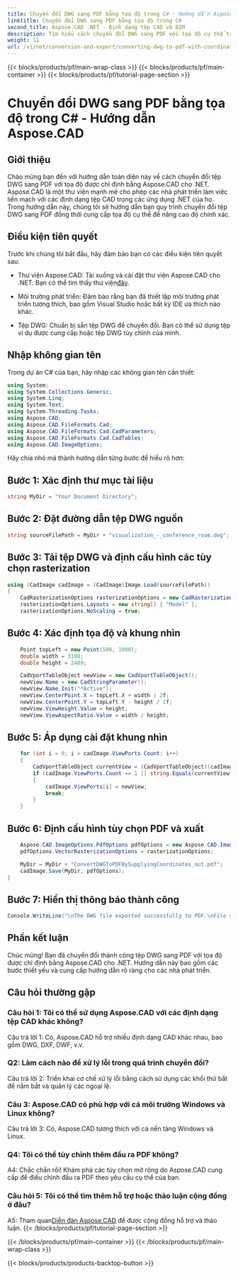 ```yaml
---
title: Chuyển đổi DWG sang PDF bằng tọa độ trong C# - Hướng dẫn Aspose.CAD
linktitle: Chuyển đổi DWG sang PDF bằng tọa độ trong C#
second_title: Aspose.CAD .NET - Định dạng tệp CAD và BIM
description: Tìm hiểu cách chuyển đổi DWG sang PDF với tọa độ cụ thể trong C# bằng Aspose.CAD. Hãy làm theo hướng dẫn từng bước của chúng tôi để chuyển đổi tệp CAD chính xác và hiệu quả.
weight: 11
url: /vi/net/conversion-and-export/converting-dwg-to-pdf-with-coordinates/
---
```


{{< blocks/products/pf/main-wrap-class >}}
{{< blocks/products/pf/main-container >}}
{{< blocks/products/pf/tutorial-page-section >}}

# Chuyển đổi DWG sang PDF bằng tọa độ trong C# - Hướng dẫn Aspose.CAD

## Giới thiệu

Chào mừng bạn đến với hướng dẫn toàn diện này về cách chuyển đổi tệp DWG sang PDF với tọa độ được chỉ định bằng Aspose.CAD cho .NET. Aspose.CAD là một thư viện mạnh mẽ cho phép các nhà phát triển làm việc liền mạch với các định dạng tệp CAD trong các ứng dụng .NET của họ. Trong hướng dẫn này, chúng tôi sẽ hướng dẫn bạn quy trình chuyển đổi tệp DWG sang PDF đồng thời cung cấp tọa độ cụ thể để nâng cao độ chính xác.

## Điều kiện tiên quyết

Trước khi chúng tôi bắt đầu, hãy đảm bảo bạn có các điều kiện tiên quyết sau:

- Thư viện Aspose.CAD: Tải xuống và cài đặt thư viện Aspose.CAD cho .NET. Bạn có thể tìm thấy thư viện[đây](https://releases.aspose.com/cad/net/).

- Môi trường phát triển: Đảm bảo rằng bạn đã thiết lập môi trường phát triển tương thích, bao gồm Visual Studio hoặc bất kỳ IDE ưa thích nào khác.

- Tệp DWG: Chuẩn bị sẵn tệp DWG để chuyển đổi. Bạn có thể sử dụng tệp ví dụ được cung cấp hoặc tệp DWG tùy chỉnh của mình.

## Nhập không gian tên

Trong dự án C# của bạn, hãy nhập các không gian tên cần thiết:

```csharp
using System;
using System.Collections.Generic;
using System.Linq;
using System.Text;
using System.Threading.Tasks;
using Aspose.CAD;
using Aspose.CAD.FileFormats.Cad;
using Aspose.CAD.FileFormats.Cad.CadParameters;
using Aspose.CAD.FileFormats.Cad.CadTables;
using Aspose.CAD.ImageOptions;
```

Hãy chia nhỏ mã thành hướng dẫn từng bước để hiểu rõ hơn:

## Bước 1: Xác định thư mục tài liệu

```csharp
string MyDir = "Your Document Directory";
```

## Bước 2: Đặt đường dẫn tệp DWG nguồn

```csharp
string sourceFilePath = MyDir + "visualization_-_conference_room.dwg";
```

## Bước 3: Tải tệp DWG và định cấu hình các tùy chọn rasterization

```csharp
using (CadImage cadImage = (CadImage)Image.Load(sourceFilePath))
{
    CadRasterizationOptions rasterizationOptions = new CadRasterizationOptions();
    rasterizationOptions.Layouts = new string[] { "Model" };
    rasterizationOptions.NoScaling = true;
```

## Bước 4: Xác định tọa độ và khung nhìn

```csharp
    Point topLeft = new Point(500, 1000);
    double width = 3108;
    double height = 2489;

    CadVportTableObject newView = new CadVportTableObject();
    newView.Name = new CadStringParameter();
    newView.Name.Init("*Active");
    newView.CenterPoint.X = topLeft.X + width / 2f;
    newView.CenterPoint.Y = topLeft.Y - height / 2f;
    newView.ViewHeight.Value = height;
    newView.ViewAspectRatio.Value = width / height;
```

## Bước 5: Áp dụng cài đặt khung nhìn

```csharp
    for (int i = 0; i < cadImage.ViewPorts.Count; i++)
    {
        CadVportTableObject currentView = (CadVportTableObject)(cadImage.ViewPorts[i]);
        if (cadImage.ViewPorts.Count == 1 || string.Equals(currentView.Name.Value.ToLowerInvariant(), "*active"))
        {
            cadImage.ViewPorts[i] = newView;
            break;
        }
    }
```

## Bước 6: Định cấu hình tùy chọn PDF và xuất

```csharp
    Aspose.CAD.ImageOptions.PdfOptions pdfOptions = new Aspose.CAD.ImageOptions.PdfOptions();
    pdfOptions.VectorRasterizationOptions = rasterizationOptions;

    MyDir = MyDir + "ConvertDWGToPDFBySupplyingCoordinates_out.pdf";
    cadImage.Save(MyDir, pdfOptions);
}
```

## Bước 7: Hiển thị thông báo thành công

```csharp
Console.WriteLine("\nThe DWG file exported successfully to PDF.\nFile saved at " + MyDir);
```

## Phần kết luận

Chúc mừng! Bạn đã chuyển đổi thành công tệp DWG sang PDF với tọa độ được chỉ định bằng Aspose.CAD cho .NET. Hướng dẫn này bao gồm các bước thiết yếu và cung cấp hướng dẫn rõ ràng cho các nhà phát triển.

## Câu hỏi thường gặp

### Câu hỏi 1: Tôi có thể sử dụng Aspose.CAD với các định dạng tệp CAD khác không?

Câu trả lời 1: Có, Aspose.CAD hỗ trợ nhiều định dạng CAD khác nhau, bao gồm DWG, DXF, DWF, v.v.

### Q2: Làm cách nào để xử lý lỗi trong quá trình chuyển đổi?

Câu trả lời 2: Triển khai cơ chế xử lý lỗi bằng cách sử dụng các khối thử bắt để nắm bắt và quản lý các ngoại lệ.

### Câu 3: Aspose.CAD có phù hợp với cả môi trường Windows và Linux không?

Câu trả lời 3: Có, Aspose.CAD tương thích với cả nền tảng Windows và Linux.

### Q4: Tôi có thể tùy chỉnh thêm đầu ra PDF không?

A4: Chắc chắn rồi! Khám phá các tùy chọn mở rộng do Aspose.CAD cung cấp để điều chỉnh đầu ra PDF theo yêu cầu cụ thể của bạn.

### Câu hỏi 5: Tôi có thể tìm thêm hỗ trợ hoặc thảo luận cộng đồng ở đâu?

A5: Tham quan[Diễn đàn Aspose.CAD](https://forum.aspose.com/c/cad/19) để được cộng đồng hỗ trợ và thảo luận.
{{< /blocks/products/pf/tutorial-page-section >}}

{{< /blocks/products/pf/main-container >}}
{{< /blocks/products/pf/main-wrap-class >}}

{{< blocks/products/products-backtop-button >}}
